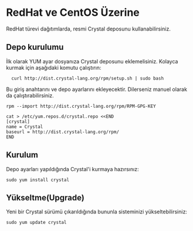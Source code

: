 # RedHat ve CentOS Üzerine

RedHat türevi dağıtımlarda, resmi Crystal deposunu kullanabilirsiniz.

## Depo kurulumu

İlk olarak YUM ayar dosyanıza Crystal deposunu eklemelisiniz. Kolayca kurmak için aşağıdaki komutu çalıştırın:

```
  curl http://dist.crystal-lang.org/rpm/setup.sh | sudo bash
```

Bu giriş anahtarını ve depo ayarlarını ekleyecektir. Dilerseniz manuel olarak da çalıştırabilirsiniz.

```
rpm --import http://dist.crystal-lang.org/rpm/RPM-GPG-KEY

cat > /etc/yum.repos.d/crystal.repo <<END
[crystal]
name = Crystal
baseurl = http://dist.crystal-lang.org/rpm/
END
```

## Kurulum

Depo ayarları yapıldığında Crystal'i kurmaya hazırsınız:

```
sudo yum install crystal
```

## Yükseltme(Upgrade)

Yeni bir Crystal sürümü çıkarıldığında bununla sisteminizi yükseltebilirsiniz:

```
sudo yum update crystal
```
